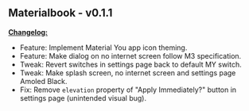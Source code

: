 ## Materialbook - v0.1.1

<ins>**Changelog:**</ins>

* Feature: Implement Material You app icon theming.
* Feature: Make dialog on no internet screen follow M3 specification.
* Tweak: Revert switches in settings page back to default MY switch.
* Tweak: Make splash screen, no internet screen and settings page Amoled Black.
* Fix: Remove ```elevation``` property of "Apply Immediately?" button in settings page (unintended visual bug).